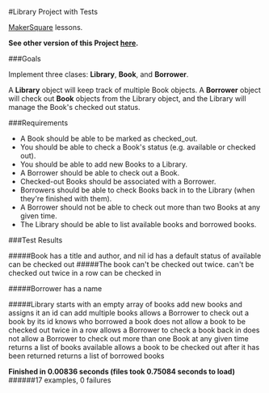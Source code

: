 #Library Project with Tests

[MakerSquare](http://www.makersquare.com/) lessons.

**See other version of this Project [here](https://github.com/drjorgepolanco/mks/tree/master/immersive/ruby/library).**

###Goals

Implement three clases: **Library**, **Book**, and **Borrower**. 

A **Library** object will keep track of multiple Book objects. 
A **Borrower** object will check out **Book** objects from the Library object, and the Library will manage the Book's checked out status.

###Requirements
- A Book should be able to be marked as checked_out.
- You should be able to check a Book's status (e.g. available or checked out).
- You should be able to add new Books to a Library.
- A Borrower should be able to check out a Book.
- Checked-out Books should be associated with a Borrower.
- Borrowers should be able to check Books back in to the Library (when they're finished with them).
- A Borrower should not be able to check out more than two Books at any given time.
- The Library should be able to list available books and borrowed books.


###Test Results

#####Book
	has a title and author, and nil id
 	has a default status of available
  	can be checked out
#####The book can't be checked out twice.
  	can't be checked out twice in a row
  	can be checked in

#####Borrower
  	has a name

#####Library
  	starts with an empty array of books
  	add new books and assigns it an id
  	can add multiple books
  	allows a Borrower to check out a book by its id
  	knows who borrowed a book
  	does not allow a book to be checked out twice in a row
  	allows a Borrower to check a book back in
  	does not allow a Borrower to check out more than one Book at any given time
  	returns a list of books available
  	allows a book to be checked out after it has been returned
  	returns a list of borrowed books

**Finished in 0.00836 seconds (files took 0.75084 seconds to load)**
######17 examples, 0 failures